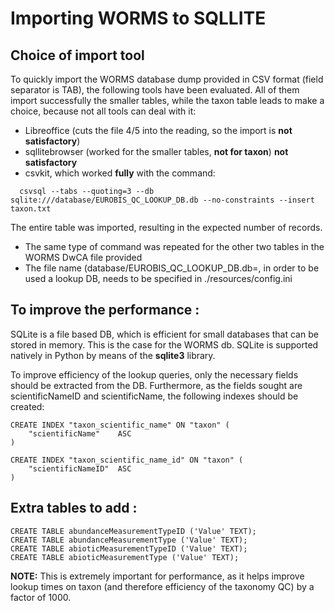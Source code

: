 # Importing WORMS to SQLLITE

## Choice of import tool

To quickly import the WORMS database dump provided in CSV format (field separator is TAB), 
the following tools have been evaluated. 
All of them import successfully the smaller tables, while the taxon table 
leads to make a choice, because not all tools can deal with it: 

* Libreoffice (cuts the file 4/5 into the reading, so the import is **not satisfactory**)
* sqllitebrowser (worked for the smaller tables, **not for taxon**) **not satisfactory**
* csvkit, which worked **fully** with the command:

```  
  csvsql --tabs --quoting=3 --db sqlite:///database/EUROBIS_QC_LOOKUP_DB.db --no-constraints --insert taxon.txt
```

The entire table was imported, resulting in the expected number of records.

- The same type of command was repeated for the other two tables in the WORMS DwCA file provided
- The file name (database/EUROBIS_QC_LOOKUP_DB.db=, in order to be used a lookup DB, needs to be specified in
  ./resources/config.ini

## To improve the performance :
SQLite is a file based DB, which is efficient for small databases that can be stored in memory. This is the case for the
WORMS db. SQLite is supported natively in Python by means of the **sqlite3** library. 

To improve efficiency of the lookup queries, only the necessary fields should be extracted from the DB. Furthermore, as the 
fields sought are scientificNameID and scientificName, the following indexes should be created: 

```
CREATE INDEX "taxon_scientific_name" ON "taxon" (
	"scientificName"	ASC
)

CREATE INDEX "taxon_scientific_name_id" ON "taxon" (
	"scientificNameID"	ASC
)
```

## Extra tables to add :
```
CREATE TABLE abundanceMeasurementTypeID ('Value' TEXT);
CREATE TABLE abundanceMeasurementType ('Value' TEXT);
CREATE TABLE abioticMeasurementTypeID ('Value' TEXT);
CREATE TABLE abioticMeasurementType ('Value' TEXT);
```

**NOTE:** This is extremely important for performance, as it helps improve lookup 
times on taxon (and therefore efficiency of the taxonomy QC) by a factor of 1000. 

